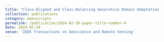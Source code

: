 ```yaml
---
title: "Class-Aligned and Class-Balancing Generative Domain Adaptation for Hyperspectral Image Classification"
collection: publications
category: manuscripts
permalink: /publication/2024-02-20-paper-title-number-4
date: 2024-02-20
venue: 'IEEE Transactions on Geoscience and Remote Sensing'
---
```

